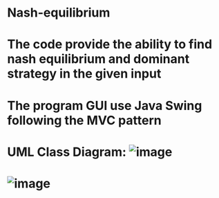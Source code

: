 # Nash-equilibrium 
# The code provide the ability to find nash equilibrium and dominant strategy in the given input
# The program GUI use Java Swing following the MVC pattern
# UML Class Diagram: ![image](https://user-images.githubusercontent.com/122107782/233442115-9c9cb83a-9b86-4181-bc8d-f3c12b022451.png)
# ![image](https://user-images.githubusercontent.com/122107782/233942782-2a7742e9-2499-430c-b58e-f59280b5732c.png)
